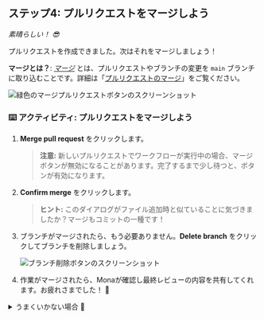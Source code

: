 ## ステップ4: プルリクエストをマージしよう

_素晴らしい！ :sunglasses:_

プルリクエストを作成できました。次はそれをマージしましょう！

**マージとは？**: _[マージ](https://docs.github.com/ja/get-started/quickstart/github-glossary#merge)_ とは、プルリクエストやブランチの変更を `main` ブランチに取り込むことです。詳細は「[プルリクエストのマージ](https://docs.github.com/ja/pull-requests/collaborating-with-pull-requests/incorporating-changes-from-a-pull-request/merging-a-pull-request)」をご覧ください。

![緑色のマージプルリクエストボタンのスクリーンショット](https://github.com/user-attachments/assets/ce2f04cb-8a71-411f-8dc8-827a2bc23a30)

### :keyboard: アクティビティ: プルリクエストをマージしよう

1. **Merge pull request** をクリックします。

   > **注意:** 新しいプルリクエストでワークフローが実行中の場合、マージボタンが無効になることがあります。完了するまで少し待つと、ボタンが有効になります。

2. **Confirm merge** をクリックします。

   > **ヒント:** このダイアログがファイル追加時と似ていることに気づきましたか？マージもコミットの一種です！

3. ブランチがマージされたら、もう必要ありません。**Delete branch** をクリックしてブランチを削除しましょう。

   ![ブランチ削除ボタンのスクリーンショット](https://github.com/user-attachments/assets/0fda948e-14e0-4643-aa53-d9f9f364cddd)

4. 作業がマージされたら、Monaが確認し最終レビューの内容を共有してくれます。お疲れさまでした！ 🎉

<details>
<summary>うまくいかない場合 🤷</summary><br/>

フィードバックが表示されない場合は、次の点を確認してください:
- 前のレッスンを完了しているか確認してください。完了していない場合、マージボタンはグレーのままです。

</details>